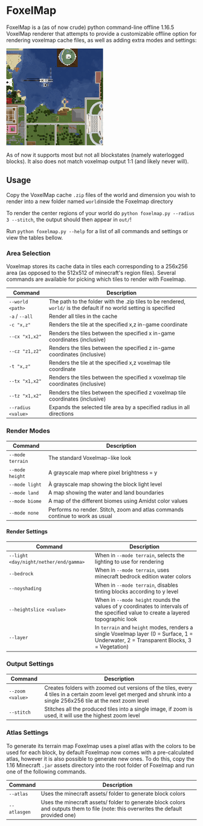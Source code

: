 # FoxelMap

FoxelMap is a (as of now crude) python command-line offline 1.16.5 VoxelMap renderer that attempts to provide a customizable offline option for rendering voxelmap cache files, as well as adding extra modes and settings:

![example](debug_render_tile.png)

As of now it supports most but not all blockstates (namely waterlogged blocks). It also does not match voxelmap output 1:1 (and likely never will).

## Usage

Copy the VoxelMap cache `.zip` files of the world and dimension you wish to render into a new folder named `world`inside the Foxelmap directory

To render the center regions of your world do `python foxelmap.py --radius 3 --stitch`, the output should then appear in `out/`!

Run `python foxelmap.py --help` for a list of all commands and settings or view the tables bellow.

### Area Selection

Voxelmap stores its cache data in tiles each corresponding to a 256x256 area (as opposed to the 512x512 of minecraft's region files). Several commands are available for picking which tiles to render with Foxelmap.

| Command            | Description                                                  |
| ------------------ | ------------------------------------------------------------ |
| `--world <path>`   | The path to the folder with the .zip tiles to be rendered, `world/` is the default if no world setting is specified |
| `-a` / `--all`     | Render all tiles in the cache                                |
| `-c "x,z"`         | Renders the tile at the specified x,z in-game coordinate     |
| `--cx "x1,x2"`     | Renders the tiles between the specified x in-game coordinates (inclusive) |
| `--cz "z1,z2"`     | Renders the tiles between the specified z in-game coordinates (inclusive) |
| `-t "x,z"`         | Renders the tile at the specified x,z voxelmap tile coordinate |
| `--tx "x1,x2"`     | Renders the tiles between the specified x voxelmap tile coordinates (inclusive) |
| `--tz "x1,x2"`     | Renders the tiles between the specified z voxelmap tile coordinates (inclusive) |
| `--radius <value>` | Expands the selected tile area by a specified radius in all directions |

### Render Modes

| Command          | Description                                                  |
| ---------------- | ------------------------------------------------------------ |
| `--mode terrain` | The standard Voxelmap-like look                              |
| `--mode height`  | A grayscale map where pixel brightness = y                   |
| `--mode light`   | À grayscale map showing the block light level                |
| `--mode land`    | A map showing the water and land boundaries                  |
| `--mode biome`   | A map of the different biomes using Amidst color values      |
| `--mode none`    | Performs no render. Stitch, zoom and atlas commands continue to work as usual |

#### Render Settings

| Command                                | Description                                                  |
| -------------------------------------- | ------------------------------------------------------------ |
| `--light <day/night/nether/end/gamma>` | When in `--mode terrain`, selects the lighting to use for rendering |
| `--bedrock`                            | When in `--mode terrain`, uses minecraft bedrock edition water colors |
| `--noyshading`                         | When in `--mode terrain`, disables tinting blocks according to y level |
| `--heightslice <value>`                | When in `--mode height` rounds the values of y coordinates to intervals of the specified value to create a layered topographic look |
| `--layer`                              | In `terrain` and `height` modes, renders a single Voxelmap layer (0 = Surface, 1 = Underwater, 2 = Transparent Blocks, 3 = Vegetation) |

### Output Settings

| Command          | Description                                                  |
| ---------------- | ------------------------------------------------------------ |
| `--zoom <value>` | Creates folders with zoomed out versions of the tiles, every 4 tiles in a certain zoom level get merged and shrunk into a single 256x256 tile at the next zoom level |
| `--stitch`       | Stitches all the produced tiles into a single image, if zoom is used, it will use the highest zoom level |

### Atlas Settings

To generate its terrain map Foxelmap uses a pixel atlas with the colors to be used for each block, by default Foxelmap now comes with a pre-calculated atlas, however it is also possible to generate new ones. To do this, copy the 1.16 Minecraft `.jar` assets directory into the root folder of Foxelmap and run one of the following commands.

| Command      | Description                                                  |
| ------------ | ------------------------------------------------------------ |
| `--atlas`    | Uses the minecraft assets/ folder to generate block colors   |
| `--atlasgen` | Uses the minecraft assets/ folder to generate block colors and outputs them to file (note: this overwrites the default provided one) |

